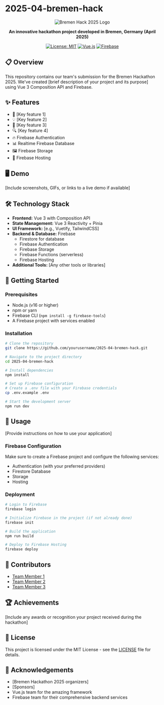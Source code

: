 # 2025-04-bremen-hack

<div align="center">
  
  ![Bremen Hack 2025 Logo](https://via.placeholder.com/150x150?text=Bremen+Hack)
  
  **An innovative hackathon project developed in Bremen, Germany (April 2025)**

  [![License: MIT](https://img.shields.io/badge/License-MIT-yellow.svg)](https://opensource.org/licenses/MIT)
  [![Vue.js](https://img.shields.io/badge/Vue.js-3.x-4FC08D.svg?logo=vue.js)](https://vuejs.org/)
  [![Firebase](https://img.shields.io/badge/Firebase-FFCA28.svg?logo=firebase&logoColor=black)](https://firebase.google.com/)
  
</div>

## 📋 Overview

This repository contains our team's submission for the Bremen Hackathon 2025. We've created [brief description of your project and its purpose] using Vue 3 Composition API and Firebase.

## ✨ Features

- 🚀 [Key feature 1]
- 💡 [Key feature 2]
- 🔧 [Key feature 3]
- 🔍 [Key feature 4]
- 🔥 Firebase Authentication
- 📊 Realtime Firebase Database
- 🖼️ Firebase Storage
- 🚀 Firebase Hosting

## 🖥️ Demo

[Include screenshots, GIFs, or links to a live demo if available]

## 🛠️ Technology Stack

- **Frontend:** Vue 3 with Composition API
- **State Management:** Vue 3 Reactivity + Pinia
- **UI Framework:** [e.g., Vuetify, TailwindCSS]
- **Backend & Database:** Firebase
  - Firestore for database
  - Firebase Authentication
  - Firebase Storage
  - Firebase Functions (serverless)
  - Firebase Hosting
- **Additional Tools:** [Any other tools or libraries]

## 🚀 Getting Started

### Prerequisites

- Node.js (v16 or higher)
- npm or yarn
- Firebase CLI (`npm install -g firebase-tools`)
- A Firebase project with services enabled

### Installation

```bash
# Clone the repository
git clone https://github.com/yourusername/2025-04-bremen-hack.git

# Navigate to the project directory
cd 2025-04-bremen-hack

# Install dependencies
npm install

# Set up Firebase configuration
# Create a .env file with your Firebase credentials
cp .env.example .env

# Start the development server
npm run dev
```

## 📝 Usage

[Provide instructions on how to use your application]

### Firebase Configuration

Make sure to create a Firebase project and configure the following services:
- Authentication (with your preferred providers)
- Firestore Database
- Storage
- Hosting

### Deployment

```bash
# Login to Firebase
firebase login

# Initialize Firebase in the project (if not already done)
firebase init

# Build the application
npm run build

# Deploy to Firebase Hosting
firebase deploy
```

## 🤝 Contributors

- [Team Member 1](https://github.com/username1)
- [Team Member 2](https://github.com/username2)
- [Team Member 3](https://github.com/username3)

## 🏆 Achievements

[Include any awards or recognition your project received during the hackathon]

## 📄 License

This project is licensed under the MIT License - see the [LICENSE](LICENSE) file for details.

## 🙏 Acknowledgements

- [Bremen Hackathon 2025 organizers]
- [Sponsors]
- Vue.js team for the amazing framework
- Firebase team for their comprehensive backend services